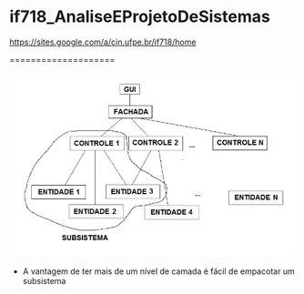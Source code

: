 # if718_AnaliseEProjetoDeSistemas


https://sites.google.com/a/cin.ufpe.br/if718/home


====================

<img src="camadas.jpg">

- A vantagem de ter mais de um nível de camada é fácil de empacotar um subsistema



